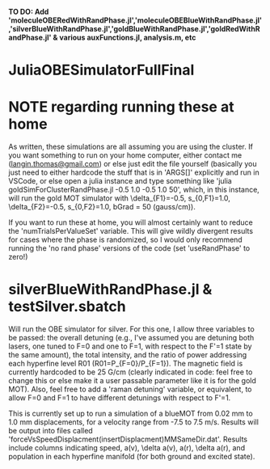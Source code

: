 **TO DO: Add 'moleculeOBERedWithRandPhase.jl','moleculeOBEBlueWithRandPhase.jl','silverBlueWithRandPhase.jl','goldBlueWithRandPhase.jl','goldRedWithRandPhase.jl' & various auxFunctions.jl, analysis.m, etc**


# JuliaOBESimulatorFullFinal

# NOTE regarding running these at home 

As written, these simulations are all assuming you are using the cluster.  If you want something to run on your home computer, either contact me (langin.thomas@gmail.com) or else just edit the file yourself (basically you just need to either hardcode the stuff that is in 'ARGS[]' explicitly and run in VSCode, or else open a julia instance and type something like 'julia goldSimForClusterRandPhase.jl -0.5 1.0 -0.5 1.0 50', which, in this instance, will run the gold MOT simulator with \delta_{F1}=-0.5, s_{0,F1}=1.0, \delta_{F2}=-0.5, s_{0,F2}=1.0, bGrad = 50 (gauss/cm)).  

If you want to run these at home, you will almost certainly want to reduce the 'numTrialsPerValueSet' variable.  This will give wildly divergent results for cases where the phase is randomized, so I would only recommend running the 'no rand phase' versions of the code (set 'useRandPhase' to zero!)

# silverBlueWithRandPhase.jl & testSilver.sbatch

Will run the OBE simulator for silver.  For this one, I allow three variables to be passed: the overall detuning (e.g., I've assumed you are detuning both lasers, one tuned to F=0 and one to F=1, with respect to the F'=1 state by the same amount), the total intensity, and the ratio of power addressing each hyperfine level R01 (R01=P_{F=0}/P_{F=1}).  The magnetic field is currently hardcoded to be 25 G/cm (clearly indicated in code: feel free to change this or else make it a user passable parameter like it is for the gold MOT).  Also, feel free to add a 'raman detuning' variable, or equivalent, to allow F=0 and F=1 to have different detunings with respect to F'=1.  

This is currently set up to run a simulation of a blueMOT from 0.02 mm to 1.0 mm displacements, for a velocity range from -7.5 to 7.5 m/s.  Results will be output into files called 'forceVsSpeedDisplacment(insertDisplacment)MMSameDir.dat'.  Results include columns indicating speed, a(v), \delta a(v), a(r), \delta a(r), and population in each hyperfine manifold (for both ground and excited state).


